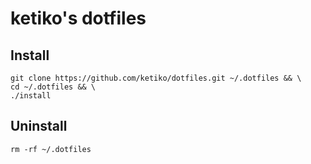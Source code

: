 # ketiko's dotfiles

## Install

```terminal
git clone https://github.com/ketiko/dotfiles.git ~/.dotfiles && \
cd ~/.dotfiles && \
./install
```

## Uninstall

```terminal
rm -rf ~/.dotfiles
```

